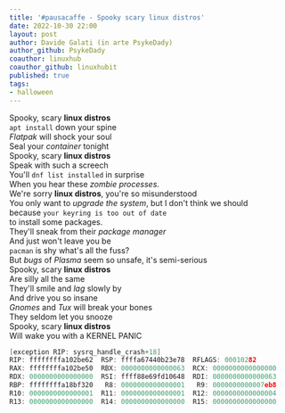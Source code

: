 ```yaml
---
title: '#pausacaffe - Spooky scary linux distros' 
date: 2022-10-30 22:00
layout: post 
author: Davide Galati (in arte PsykeDady)
author_github: PsykeDady
coauthor: linuxhub
coauthor_github: linuxhubit
published: true
tags: 
- halloween
---
```


Spooky, scary **linux distros**  
`apt install` down your spine  
*Flatpak* will shock your soul  
Seal your *container* tonight  
Spooky, scary **linux distros**  
Speak with such a screech  
You'll `dnf list installed` in surprise  
When you hear these *zombie processes*.  
We're sorry **linux distros**, you're so misunderstood  
You only want to *upgrade the system*, but I don't think we should  
because `your keyring is too out of date`  
to install some packages.  
They'll sneak from their *package manager*  
And just won't leave you be  
`pacman` is shy what's all the fuss?  
But *bugs* of *Plasma* seem so unsafe, it's semi-serious  
Spooky, scary **linux distros**  
Are silly all the same  
They'll smile and *lag* slowly by  
And drive you so insane  
*Gnomes* and *Tux* will break your bones  
They seldom let you snooze  
Spooky, scary **linux distros**  
Will wake you with a KERNEL PANIC  



```c
[exception RIP: sysrq_handle_crash+18]
RIP: ffffffffa102be62  RSP: ffffa67440b23e78  RFLAGS: 00010282
RAX: ffffffffa102be50  RBX: 0000000000000063  RCX: 0000000000000000
RDX: 0000000000000000  RSI: ffff88e69fd10648  RDI: 0000000000000063
RBP: ffffffffa18bf320   R8: 0000000000000001   R9: 0000000000007eb8
R10: 0000000000000001  R11: 0000000000000001  R12: 0000000000000004
R13: 0000000000000000  R14: 0000000000000000  R15: 0000000000000000
```
